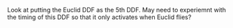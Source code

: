 Look at putting the Euclid DDF as the 5th DDF.  May need to experiemnt with the timing of this DDF so that it only activates when Euclid flies?
